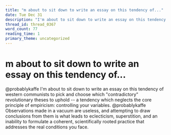 ```yaml
---
title: "m about to sit down to write an essay on this tendency of..."
date: Tue Dec 31
description: "I'm about to sit down to write an essay on this tendency of western communists to pick and choose which 'contradictory' revolutionary theses to uphold -- a..."
thread_id: thread_0367
word_count: 77
reading_time: 1
primary_theme: uncategorized
---
```


# m about to sit down to write an essay on this tendency of...

@probablykaffe I'm about to sit down to write an essay on this tendency of western communists to pick and choose which "contradictory" revolutionary theses to uphold -- a tendency which neglects the core principle of empiricism: controlling your variables. @probablykaffe Observations made in a vacuum are useless, and attempting to draw conclusions from them is what leads to eclecticism, superstition, and an inability to formulate a coherent, scientifically rooted practice that addresses the real conditions you face.